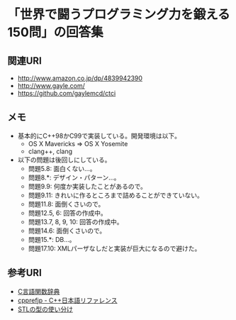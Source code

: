 # 「世界で闘うプログラミング力を鍛える150問」の回答集

## 関連URI

* http://www.amazon.co.jp/dp/4839942390
* http://www.gayle.com/
* https://github.com/gaylemcd/ctci

## メモ

* 基本的にC++98かC99で実装している。開発環境は以下。
  * OS X Mavericks => OS X Yosemite
  * clang++, clang
* 以下の問題は後回しにしている。
  * 問題5.8: 面白くない…。
  * 問題8.*: デザイン・パターン…。
  * 問題9.9: 何度か実装したことがあるので。
  * 問題9.11: きれいに作るところまで詰めることができていない。
  * 問題11.8: 面倒くさいので。
  * 問題12.5, 6: 回答の作成中。
  * 問題13.7, 8, 9, 10: 回答の作成中。
  * 問題14.6: 面倒くさいので。
  * 問題15.*: DB…。
  * 問題17.10: XMLパーザなしだと実装が巨大になるので避けた。

## 参考URI

* [C言語関数辞典](http://www.c-tipsref.com/)
* [cpprefjp - C++日本語リファレンス](http://cpprefjp.github.io/)
* [STLの型の使い分け](http://qiita.com/h_hiro_/items/a83a8fd2391d4a3f0e1c)
